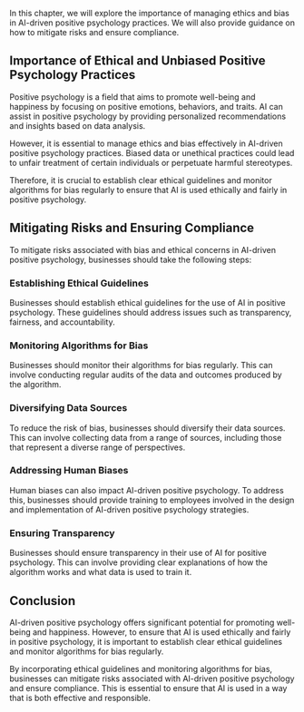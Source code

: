 
In this chapter, we will explore the importance of managing ethics and bias in AI-driven positive psychology practices. We will also provide guidance on how to mitigate risks and ensure compliance.

Importance of Ethical and Unbiased Positive Psychology Practices
----------------------------------------------------------------

Positive psychology is a field that aims to promote well-being and happiness by focusing on positive emotions, behaviors, and traits. AI can assist in positive psychology by providing personalized recommendations and insights based on data analysis.

However, it is essential to manage ethics and bias effectively in AI-driven positive psychology practices. Biased data or unethical practices could lead to unfair treatment of certain individuals or perpetuate harmful stereotypes.

Therefore, it is crucial to establish clear ethical guidelines and monitor algorithms for bias regularly to ensure that AI is used ethically and fairly in positive psychology.

Mitigating Risks and Ensuring Compliance
----------------------------------------

To mitigate risks associated with bias and ethical concerns in AI-driven positive psychology, businesses should take the following steps:

### Establishing Ethical Guidelines

Businesses should establish ethical guidelines for the use of AI in positive psychology. These guidelines should address issues such as transparency, fairness, and accountability.

### Monitoring Algorithms for Bias

Businesses should monitor their algorithms for bias regularly. This can involve conducting regular audits of the data and outcomes produced by the algorithm.

### Diversifying Data Sources

To reduce the risk of bias, businesses should diversify their data sources. This can involve collecting data from a range of sources, including those that represent a diverse range of perspectives.

### Addressing Human Biases

Human biases can also impact AI-driven positive psychology. To address this, businesses should provide training to employees involved in the design and implementation of AI-driven positive psychology strategies.

### Ensuring Transparency

Businesses should ensure transparency in their use of AI for positive psychology. This can involve providing clear explanations of how the algorithm works and what data is used to train it.

Conclusion
----------

AI-driven positive psychology offers significant potential for promoting well-being and happiness. However, to ensure that AI is used ethically and fairly in positive psychology, it is important to establish clear ethical guidelines and monitor algorithms for bias regularly.

By incorporating ethical guidelines and monitoring algorithms for bias, businesses can mitigate risks associated with AI-driven positive psychology and ensure compliance. This is essential to ensure that AI is used in a way that is both effective and responsible.

